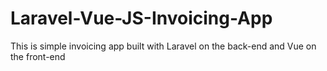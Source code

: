 # Laravel-Vue-JS-Invoicing-App
This is simple invoicing app built with Laravel on the back-end and Vue on the front-end

